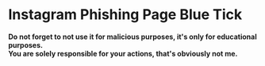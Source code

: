 # **Instagram Phishing Page Blue Tick**

**Do not forget to not use it for malicious purposes, it's only for educational purposes.** <br>
**You are solely responsible for your actions, that's obviously not me.**
